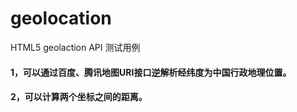 # geolocation
 HTML5 geolaction API 测试用例
 
 #### 1，可以通过百度、腾讯地图URI接口逆解析经纬度为中国行政地理位置。
 
 #### 2，可以计算两个坐标之间的距离。
